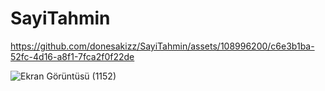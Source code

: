 # SayiTahmin



https://github.com/donesakizz/SayiTahmin/assets/108996200/c6e3b1ba-52fc-4d16-a8f1-7fca2f0f22de

![Ekran Görüntüsü (1152)](https://github.com/donesakizz/SayiTahmin/assets/108996200/c649ead3-9c0d-4932-a769-fb828ec573e2)



